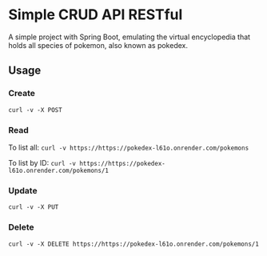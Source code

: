 # Simple CRUD API RESTful

A simple project with Spring Boot, emulating the virtual encyclopedia that holds all species of pokemon, also known as pokedex.

## Usage

### Create
`curl -v -X POST`
### Read
To list all:
`curl -v https://https://pokedex-l61o.onrender.com/pokemons`

To list by ID:
`curl -v https://https://pokedex-l61o.onrender.com/pokemons/1`
### Update
`curl -v -X PUT`
### Delete
`curl -v -X DELETE https://https://pokedex-l61o.onrender.com/pokemons/1`